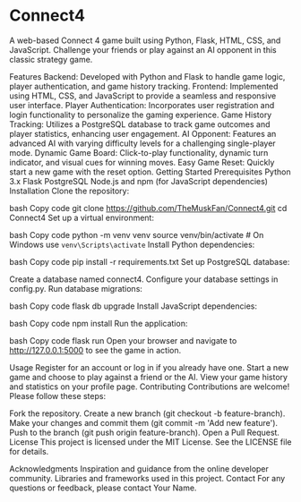 # Connect4
A web-based Connect 4 game built using Python, Flask, HTML, CSS, and JavaScript. Challenge your friends or play against an AI opponent in this classic strategy game.

Features
Backend: Developed with Python and Flask to handle game logic, player authentication, and game history tracking.
Frontend: Implemented using HTML, CSS, and JavaScript to provide a seamless and responsive user interface.
Player Authentication: Incorporates user registration and login functionality to personalize the gaming experience.
Game History Tracking: Utilizes a PostgreSQL database to track game outcomes and player statistics, enhancing user engagement.
AI Opponent: Features an advanced AI with varying difficulty levels for a challenging single-player mode.
Dynamic Game Board: Click-to-play functionality, dynamic turn indicator, and visual cues for winning moves.
Easy Game Reset: Quickly start a new game with the reset option.
Getting Started
Prerequisites
Python 3.x
Flask
PostgreSQL
Node.js and npm (for JavaScript dependencies)
Installation
Clone the repository:

bash
Copy code
git clone https://github.com/TheMuskFan/Connect4.git
cd Connect4
Set up a virtual environment:

bash
Copy code
python -m venv venv
source venv/bin/activate   # On Windows use `venv\Scripts\activate`
Install Python dependencies:

bash
Copy code
pip install -r requirements.txt
Set up PostgreSQL database:

Create a database named connect4.
Configure your database settings in config.py.
Run database migrations:

bash
Copy code
flask db upgrade
Install JavaScript dependencies:

bash
Copy code
npm install
Run the application:

bash
Copy code
flask run
Open your browser and navigate to http://127.0.0.1:5000 to see the game in action.

Usage
Register for an account or log in if you already have one.
Start a new game and choose to play against a friend or the AI.
View your game history and statistics on your profile page.
Contributing
Contributions are welcome! Please follow these steps:

Fork the repository.
Create a new branch (git checkout -b feature-branch).
Make your changes and commit them (git commit -m 'Add new feature').
Push to the branch (git push origin feature-branch).
Open a Pull Request.
License
This project is licensed under the MIT License. See the LICENSE file for details.

Acknowledgments
Inspiration and guidance from the online developer community.
Libraries and frameworks used in this project.
Contact
For any questions or feedback, please contact Your Name.


